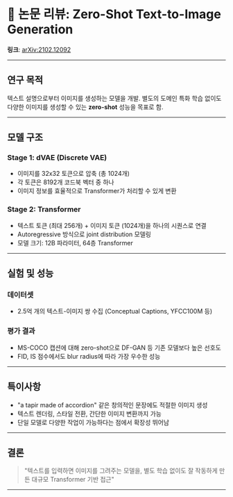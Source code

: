 # 📄 논문 리뷰: Zero-Shot Text-to-Image Generation

**링크**: [arXiv:2102.12092](https://arxiv.org/abs/2102.12092)

---

## 연구 목적
텍스트 설명으로부터 이미지를 생성하는 모델을 개발. 별도의 도메인 특화 학습 없이도 다양한 이미지를 생성할 수 있는 **zero-shot** 성능을 목표로 함.

---

## 모델 구조

### Stage 1: dVAE (Discrete VAE)
- 이미지를 32x32 토큰으로 압축 (총 1024개)
- 각 토큰은 8192개 코드북 벡터 중 하나
- 이미지 정보를 효율적으로 Transformer가 처리할 수 있게 변환

### Stage 2: Transformer
- 텍스트 토큰 (최대 256개) + 이미지 토큰 (1024개)을 하나의 시퀀스로 연결
- Autoregressive 방식으로 joint distribution 모델링
- 모델 크기: 12B 파라미터, 64층 Transformer

---

## 실험 및 성능

### 데이터셋
- 2.5억 개의 텍스트-이미지 쌍 수집 (Conceptual Captions, YFCC100M 등)

### 평가 결과
- MS-COCO 캡션에 대해 zero-shot으로 DF-GAN 등 기존 모델보다 높은 선호도
- FID, IS 점수에서도 blur radius에 따라 가장 우수한 성능

---

## 특이사항
- "a tapir made of accordion" 같은 창의적인 문장에도 적절한 이미지 생성
- 텍스트 렌더링, 스타일 전환, 간단한 이미지 변환까지 가능
- 단일 모델로 다양한 작업이 가능하다는 점에서 확장성 뛰어남

---

## 결론
> "텍스트를 입력하면 이미지를 그려주는 모델을, 별도 학습 없이도 잘 작동하게 만든 대규모 Transformer 기반 접근"

---
